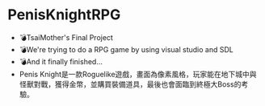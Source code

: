 # PenisKnightRPG
- 💣TsaiMother's Final Project
- 💣We're trying to do a RPG game by using visual studio and SDL
- 💣And it finally finished...
- Penis Knight是一款Roguelike遊戲，畫面為像素風格，玩家能在地下城中與怪獸對戰，獲得金幣，並購買裝備道具，最後也會面臨到終極大Boss的考驗。
